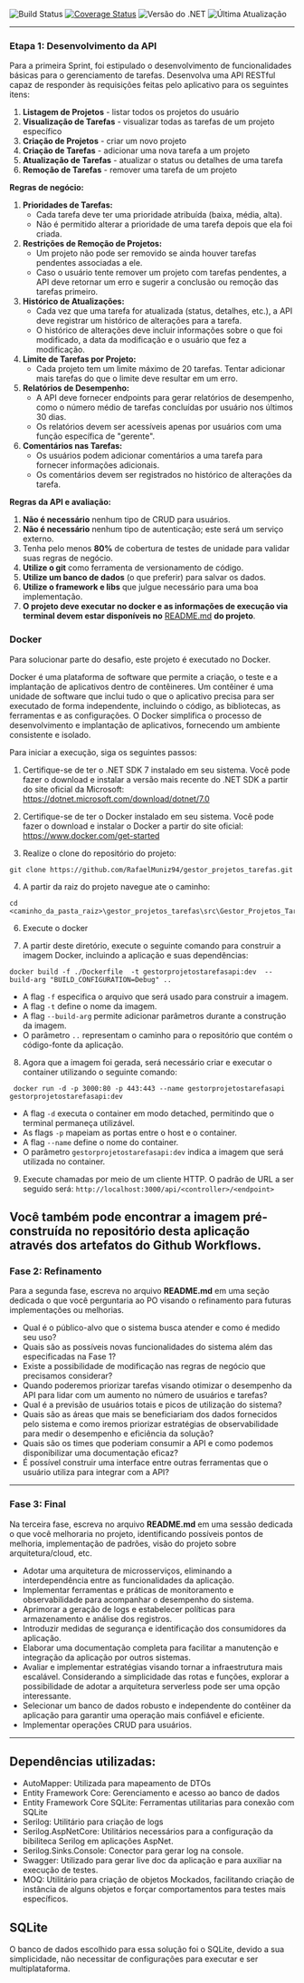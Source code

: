 ![Build Status](https://github.com/RafaelMuniz94/gestor_projetos_tarefas/actions/workflows/ScriptBuildTest.yml/badge.svg) [![Coverage Status](https://coveralls.io/repos/github/RafaelMuniz94/gestor_projetos_tarefas/badge.svg?branch=main)](https://coveralls.io/github/RafaelMuniz94/gestor_projetos_tarefas?branch=main) ![Versão do .NET](https://img.shields.io/badge/.NET-7.x-blueviolet) ![Última Atualização](https://img.shields.io/github/last-commit/RafaelMuniz94/gestor_projetos_tarefas/main)

---

### Etapa 1: Desenvolvimento da API

Para a primeira Sprint, foi estipulado o desenvolvimento de funcionalidades básicas para o gerenciamento de tarefas. Desenvolva uma API RESTful capaz de responder às requisições feitas pelo aplicativo para os seguintes itens:

1. **Listagem de Projetos** - listar todos os projetos do usuário
2. **Visualização de Tarefas** - visualizar todas as tarefas de um projeto específico
3. **Criação de Projetos** - criar um novo projeto
4. **Criação de Tarefas** - adicionar uma nova tarefa a um projeto
5. **Atualização de Tarefas** - atualizar o status ou detalhes de uma tarefa
6. **Remoção de Tarefas** - remover uma tarefa de um projeto

**Regras de negócio:**

1. **Prioridades de Tarefas:**
   - Cada tarefa deve ter uma prioridade atribuída (baixa, média, alta).
   - Não é permitido alterar a prioridade de uma tarefa depois que ela foi criada.
2. **Restrições de Remoção de Projetos:**
   - Um projeto não pode ser removido se ainda houver tarefas pendentes associadas a ele.
   - Caso o usuário tente remover um projeto com tarefas pendentes, a API deve retornar um erro e sugerir a conclusão ou remoção das tarefas primeiro.
3. **Histórico de Atualizações:**
   - Cada vez que uma tarefa for atualizada (status, detalhes, etc.), a API deve registrar um histórico de alterações para a tarefa.
   - O histórico de alterações deve incluir informações sobre o que foi modificado, a data da modificação e o usuário que fez a modificação.
4. **Limite de Tarefas por Projeto:**
   - Cada projeto tem um limite máximo de 20 tarefas. Tentar adicionar mais tarefas do que o limite deve resultar em um erro.
5. **Relatórios de Desempenho:**
   - A API deve fornecer endpoints para gerar relatórios de desempenho, como o número médio de tarefas concluídas por usuário nos últimos 30 dias.
   - Os relatórios devem ser acessíveis apenas por usuários com uma função específica de "gerente".
6. **Comentários nas Tarefas:**
   - Os usuários podem adicionar comentários a uma tarefa para fornecer informações adicionais.
   - Os comentários devem ser registrados no histórico de alterações da tarefa.

**Regras da API e avaliação:**

1. **Não é necessário** nenhum tipo de CRUD para usuários.
2. **Não é necessário** nenhum tipo de autenticação; este será um serviço externo.
3. Tenha pelo menos **80%** de cobertura de testes de unidade para validar suas regras de negócio.
4. **Utilize o git** como ferramenta de versionamento de código.
5. **Utilize um banco de dados** (o que preferir) para salvar os dados.
6. **Utilize o framework e libs** que julgue necessário para uma boa implementação.
7. **O projeto deve executar no docker e as informações de execução via terminal devem estar disponíveis no** [README.md](http://README.md) **do projeto**.

### Docker
Para solucionar parte do desafio, este projeto é executado no Docker.

Docker é uma plataforma de software que permite a criação, o teste e a implantação de aplicativos dentro de contêineres. Um contêiner é uma unidade de software que inclui tudo o que o aplicativo precisa para ser executado de forma independente, incluindo o código, as bibliotecas, as ferramentas e as configurações. O Docker simplifica o processo de desenvolvimento e implantação de aplicativos, fornecendo um ambiente consistente e isolado.

Para iniciar a execução, siga os seguintes passos:
1. Certifique-se de ter o .NET SDK 7 instalado em seu sistema. Você pode fazer o download e instalar a versão mais recente do .NET SDK a partir do site oficial da Microsoft: https://dotnet.microsoft.com/download/dotnet/7.0

2. Certifique-se de ter o Docker instalado em seu sistema. Você pode fazer o download e instalar o Docker a partir do site oficial: https://www.docker.com/get-started
 

3. Realize o clone do repositório do projeto: 
```
git clone https://github.com/RafaelMuniz94/gestor_projetos_tarefas.git
```

4. A partir da raiz do projeto navegue ate o caminho: 
```
cd <caminho_da_pasta_raiz>\gestor_projetos_tarefas\src\Gestor_Projetos_Tarefas.Api
```
6. Execute o docker

7. A partir deste diretório, execute o seguinte comando para construir a imagem Docker, incluindo a aplicação e suas dependências:
```docker
docker build -f ./Dockerfile  -t gestorprojetostarefasapi:dev  --build-arg "BUILD_CONFIGURATION=Debug" ..
```
- A flag ```-f``` especifica o arquivo que será usado para construir a imagem.
- A flag ```-t``` define o nome da imagem.
- A flag ```--build-arg``` permite adicionar parâmetros durante a construção da imagem.
- O parâmetro ```..``` representam o caminho para o repositório que contém o código-fonte da aplicação. 

8. Agora que a imagem foi gerada, será necessário criar e executar o container utilizando o seguinte comando:
```docker
 docker run -d -p 3000:80 -p 443:443 --name gestorprojetostarefasapi gestorprojetostarefasapi:dev
```
- A flag `-d` executa o container em modo detached, permitindo que o terminal permaneça utilizável.
- As flags `-p` mapeiam as portas entre o host e o container.
- A flag `--name` define o nome do container.
- O parâmetro `gestorprojetostarefasapi:dev` indica a imagem que será utilizada no container.

9. Execute chamadas por meio de um cliente HTTP. O padrão de URL a ser seguido será: `http://localhost:3000/api/<controller>/<endpoint>`

Você também pode encontrar a imagem pré-construída no repositório desta aplicação através dos artefatos do Github Workflows.
---
### Fase 2: Refinamento

Para a segunda fase, escreva no arquivo **README.md** em uma seção dedicada o que você perguntaria ao PO visando o refinamento para futuras implementações ou melhorias.

- Qual é o público-alvo que o sistema busca atender e como é medido seu uso?
- Quais são as possíveis novas funcionalidades do sistema além das especificadas na Fase 1?
- Existe a possibilidade de modificação nas regras de negócio que precisamos considerar?
- Quando poderemos priorizar tarefas visando otimizar o desempenho da API para lidar com um aumento no número de usuários e tarefas?
- Qual é a previsão de usuários totais e picos de utilização do sistema?
- Quais são as áreas que mais se beneficiariam dos dados fornecidos pelo sistema e como iremos priorizar estratégias de observabilidade para medir o desempenho e eficiência da solução?
- Quais são os times que poderiam consumir a API e como podemos disponibilizar uma documentação eficaz?
- É possível construir uma interface entre outras ferramentas que o usuário utiliza para integrar com a API?

---

### Fase 3: Final

Na terceira fase, escreva no arquivo **README.md** em uma sessão dedicada o que você melhoraria no projeto, identificando possíveis pontos de melhoria, implementação de padrões, visão do projeto sobre arquitetura/cloud, etc.


- Adotar uma arquitetura de microsserviços, eliminando a interdependência entre as funcionalidades da aplicação.
- Implementar ferramentas e práticas de monitoramento e observabilidade para acompanhar o desempenho do sistema.
- Aprimorar a geração de logs e estabelecer políticas para armazenamento e análise dos registros.
- Introduzir medidas de segurança e identificação dos consumidores da aplicação.
- Elaborar uma documentação completa para facilitar a manutenção e integração da aplicação por outros sistemas.
- Avaliar e implementar estratégias visando tornar a infraestrutura mais escalável. Considerando a simplicidade das rotas e funções, explorar a possibilidade de adotar a arquitetura serverless pode ser uma opção interessante.
- Selecionar um banco de dados robusto e independente do contêiner da aplicação para garantir uma operação mais confiável e eficiente. 
- Implementar operações CRUD para usuários.

---
## Dependências utilizadas:

- AutoMapper: Utilizada para mapeamento de DTOs
- Entity Framework Core: Gerenciamento e acesso ao banco de dados
- Entity Framework Core SQLite: Ferramentas utilitarias para conexão com SQLite
- Serilog: Utilitário para criação de logs
- Serilog.AspNetCore: Utilitários necessários para a configuração da bibiliteca Serilog em aplicações AspNet.
- Serilog.Sinks.Console: Conector para gerar log na console.
- Swagger: Utilizado para gerar live doc da aplicação e para auxiliar na execução de testes.
- MOQ: Utilitário para criação de objetos Mockados, facilitando criação de instância de alguns objetos e forçar comportamentos para testes mais específicos.

## SQLite

O banco de dados escolhido para essa solução foi o SQLite, devido a sua simplicidade, não necessitar de configurações para executar e ser multiplataforma.